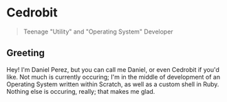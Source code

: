 # Cedrobit
> Teenage "Utility" and "Operating System" Developer

## Greeting
Hey! I'm Daniel Perez, but you can call me Daniel, or even Cedrobit if you'd like. Not much is currently occuring; I'm in the middle of development of an Operating System written within Scratch, as well as a custom shell in Ruby. Nothing else is occuring, really; that makes me glad.
